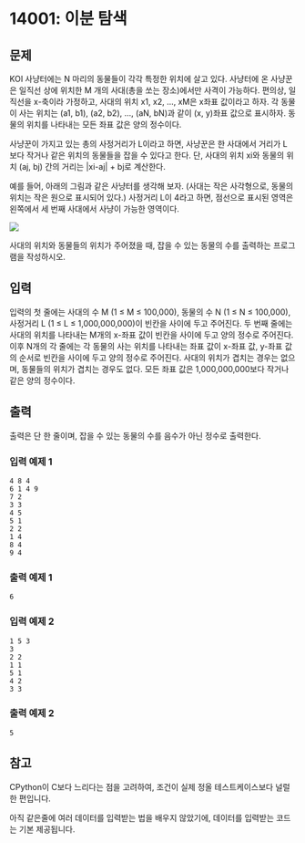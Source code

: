 # 14001: 이분 탐색

## 문제
KOI 사냥터에는 N 마리의 동물들이 각각 특정한 위치에 살고 있다. 사냥터에 온 사냥꾼은 일직선 상에 위치한 M 개의 사대(총을 쏘는 장소)에서만 사격이 가능하다. 편의상, 일직선을 x-축이라 가정하고, 사대의 위치 x1, x2, ..., xM은 x좌표 값이라고 하자. 각 동물이 사는 위치는 (a1, b1), (a2, b2), ..., (aN, bN)과 같이 (x, y)좌표 값으로 표시하자. 동물의 위치를 나타내는 모든 좌표 값은 양의 정수이다.

사냥꾼이 가지고 있는 총의 사정거리가 L이라고 하면, 사냥꾼은 한 사대에서 거리가 L 보다 작거나 같은 위치의 동물들을 잡을 수 있다고 한다. 단, 사대의 위치 xi와 동물의 위치 (aj, bj) 간의 거리는 |xi-aj| + bj로 계산한다.

예를 들어, 아래의 그림과 같은 사냥터를 생각해 보자. (사대는 작은 사각형으로, 동물의 위치는 작은 원으로 표시되어 있다.) 사정거리 L이 4라고 하면, 점선으로 표시된 영역은 왼쪽에서 세 번째 사대에서 사냥이 가능한 영역이다.

<img src="https://upload.acmicpc.net/80de7dba-b822-4f30-b833-de3071af385b/-/preview/">

사대의 위치와 동물들의 위치가 주어졌을 때, 잡을 수 있는 동물의 수를 출력하는 프로그램을 작성하시오.

## 입력
입력의 첫 줄에는 사대의 수 M (1 ≤ M ≤ 100,000), 동물의 수 N (1 ≤ N ≤ 100,000), 사정거리 L (1 ≤ L ≤ 1,000,000,000)이 빈칸을 사이에 두고 주어진다. 두 번째 줄에는 사대의 위치를 나타내는 M개의 x-좌표 값이 빈칸을 사이에 두고 양의 정수로 주어진다. 이후 N개의 각 줄에는 각 동물의 사는 위치를 나타내는 좌표 값이 x-좌표 값, y-좌표 값의 순서로 빈칸을 사이에 두고 양의 정수로 주어진다. 사대의 위치가 겹치는 경우는 없으며, 동물들의 위치가 겹치는 경우도 없다. 모든 좌표 값은 1,000,000,000보다 작거나 같은 양의 정수이다.

## 출력
출력은 단 한 줄이며, 잡을 수 있는 동물의 수를 음수가 아닌 정수로 출력한다.

### 입력 예제 1
```
4 8 4
6 1 4 9
7 2
3 3
4 5
5 1
2 2
1 4
8 4
9 4
```

### 출력 예제 1
```
6
```

### 입력 예제 2
```
1 5 3
3
2 2
1 1
5 1
4 2
3 3
```

### 출력 예제 2
```
5
```


## 참고
CPython이 C보다 느리다는 점을 고려하여, 조건이 실제 정올 테스트케이스보다 널럴한 편입니다.

아직 같은줄에 여러 데이터를 입력받는 법을 배우지 않았기에, 데이터를 입력받는 코드는 기본 제공됩니다.
